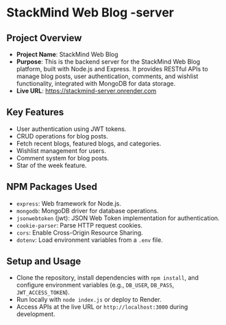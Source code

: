 # StackMind Web Blog -server

## Project Overview
- **Project Name**: StackMind Web Blog
- **Purpose**: This is the backend server for the StackMind Web Blog platform, built with Node.js and Express. It provides RESTful APIs to manage blog posts, user authentication, comments, and wishlist functionality, integrated with MongoDB for data storage.
- **Live URL**: https://stackmind-server.onrender.com

## Key Features
- User authentication using JWT tokens.
- CRUD operations for blog posts.
- Fetch recent blogs, featured blogs, and categories.
- Wishlist management for users.
- Comment system for blog posts.
- Star of the week feature.

## NPM Packages Used
- `express`: Web framework for Node.js.
- `mongodb`: MongoDB driver for database operations.
- `jsonwebtoken` (jwt): JSON Web Token implementation for authentication.
- `cookie-parser`: Parse HTTP request cookies.
- `cors`: Enable Cross-Origin Resource Sharing.
- `dotenv`: Load environment variables from a `.env` file.

## Setup and Usage
- Clone the repository, install dependencies with `npm install`, and configure environment variables (e.g., `DB_USER`, `DB_PASS`, `JWT_ACCESS_TOKEN`).
- Run locally with `node index.js` or deploy to Render.
- Access APIs at the live URL or `http://localhost:3000` during development.

